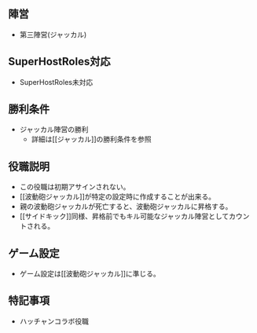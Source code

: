 ## 陣営
- 第三陣営(ジャッカル)

## SuperHostRoles対応
- SuperHostRoles未対応

## 勝利条件
- ジャッカル陣営の勝利
  - 詳細は[[ジャッカル]]の勝利条件を参照

## 役職説明
- この役職は初期アサインされない。
- [[波動砲ジャッカル]]が特定の設定時に作成することが出来る。
- 親の波動砲ジャッカルが死亡すると、波動砲ジャッカルに昇格する。
- [[サイドキック]]同様、昇格前でもキル可能なジャッカル陣営としてカウントされる。

## ゲーム設定
- ゲーム設定は[[波動砲ジャッカル]]に準じる。

## 特記事項 <!-- 不要な場合はまるごと消す -->
- ハッチャンコラボ役職